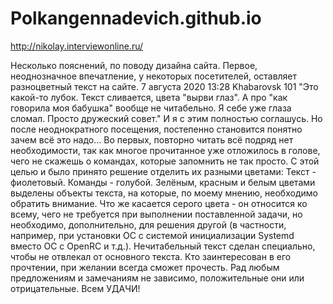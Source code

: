 # Polkangennadevich.github.io
http://nikolay.interviewonline.ru/

Несколько пояснений, по поводу дизайна сайта.
Первое, неоднозначное впечатление, у некоторых посетителей, оставляет разноцветный текст на сайте.
7 августа 2020 13:28 Khabarovsk 101
"Это какой-то лубок. Текст сливается, цвета "вырви глаз". А про "как говорила моя бабушка" вообще не читабельно. Я себе уже глаза сломал.
Просто дружеский совет."
И я с этим полностью соглашусь.
Но после неоднократного посещения, постепенно становится понятно зачем всё это надо...
Во первых, повторно читать всё подряд нет необходимости, так как многое прочитанное уже отложилось в голове, чего не скажешь о командах, которые запомнить не так просто.
С этой целью и было принято решение отделить их разными цветами:
Текст - фиолетовый.
Команды - голубой.
Зелёным, красным и белым цветами выделены объекты текста, на которые, по моему мнению, необходимо обратить внимание. 
Что же касается серого цвета - он относится ко всему, чего не требуется при выполнении поставленной задачи,  но необходимо, дополнительно, для решения другой (в частности, например, при установки ОС с системой инициализации Systemd вместо ОС с OpenRC и т.д.). 
Нечитабельный текст сделан специально, чтобы не отвлекал от основного текста. Кто заинтересован в его прочтении, при желании всегда сможет прочесть.
Рад любым предложениям и замечаниям не зависимо, положительные они или отрицательные. 
        Всем УДАЧИ!
